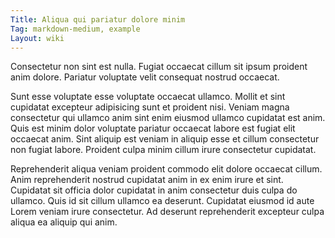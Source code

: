 ```yaml
---
Title: Aliqua qui pariatur dolore minim
Tag: markdown-medium, example
Layout: wiki
---
```

Consectetur non sint est nulla. Fugiat occaecat cillum sit ipsum proident anim dolore. Pariatur voluptate velit consequat nostrud occaecat.

Sunt esse voluptate esse voluptate occaecat ullamco. Mollit et sint cupidatat excepteur adipisicing sunt et proident nisi. Veniam magna consectetur qui ullamco anim sint enim eiusmod ullamco cupidatat est anim. Quis est minim dolor voluptate pariatur occaecat labore est fugiat elit occaecat anim. Sint aliquip est veniam in aliquip esse et cillum consectetur non fugiat labore. Proident culpa minim cillum irure consectetur cupidatat.

Reprehenderit aliqua veniam proident commodo elit dolore occaecat cillum. Anim reprehenderit nostrud cupidatat anim in ex enim irure et sint. Cupidatat sit officia dolor cupidatat in anim consectetur duis culpa do ullamco. Quis id sit cillum ullamco ea deserunt. Cupidatat eiusmod id aute Lorem veniam irure consectetur. Ad deserunt reprehenderit excepteur culpa aliqua ea aliquip qui anim.
